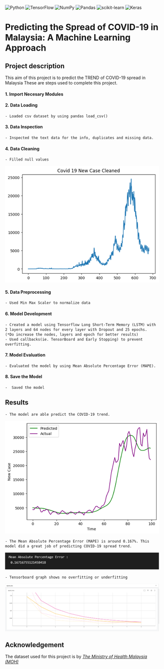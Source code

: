 ![Python](https://img.shields.io/badge/python-3670A0?style=for-the-badge&logo=python&logoColor=ffdd54)
![TensorFlow](https://img.shields.io/badge/TensorFlow-%23FF6F00.svg?style=for-the-badge&logo=TensorFlow&logoColor=white)
![NumPy](https://img.shields.io/badge/numpy-%23013243.svg?style=for-the-badge&logo=numpy&logoColor=white)
![Pandas](https://img.shields.io/badge/pandas-%23150458.svg?style=for-the-badge&logo=pandas&logoColor=white)
![scikit-learn](https://img.shields.io/badge/scikit--learn-%23F7931E.svg?style=for-the-badge&logo=scikit-learn&logoColor=white)
![Keras](https://img.shields.io/badge/Keras-%23D00000.svg?style=for-the-badge&logo=Keras&logoColor=white)


# Predicting the Spread of COVID-19 in Malaysia: A Machine Learning Approach

## Project description

This aim of this project is to predict the TREND of COVID-19 spread in Malaysia
These are steps used to complete this project.

#### 1. Import Necesary Modules

#### 2. Data Loading
    - Loaded csv dataset by using pandas load_csv()
    
#### 3. Data Inspection
    - Inspected the text data for the info, duplicates and missing data. 
    
#### 4. Data Cleaning
    - Filled null values 
![img](Resources/Cleaned.png)
    
#### 5. Data Preprocessing
    - Used Min Max Scaler to normalize data
    
#### 6. Model Development
    - Created a model using Tensorflow Long Short-Term Memory (LSTM) with 2 layers and 64 nodes for every layer with Dropout and 25 epochs.
    (*Do increase the nodes, layers and epoch for better results)
    - Used callbacks(ie. TensorBoard and Early Stopping) to prevent overfitting.
    
#### 7. Model Evaluation
    - Evaluated the model by using Mean Absolute Percentage Error (MAPE).
    
#### 8. Save the Model
    -  Saved the model
 
## Results

    - The model are able predict the COVID-19 trend.
![img](Resources/output.png)
 
    - The Mean Absolute Percentage Error (MAPE) is around 0.167%. This model did a great job of predicting COVID-19 spread trend.   
![img](Resources/MAPE2.PNG)

    - Tensorboard graph shows no overfitting or underfitting
![img](Resources/tb_loss.PNG)


## Acknowledgement
The dataset used for this project is by *[The Ministry of Health Malaysia (MOH)](https://github.com/MoH-Malaysia/covid19-public)*
 
